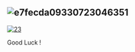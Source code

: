 ![e7fecda09330723046351](https://github.com/postoiplob/Express/assets/163932960/6c5211dc-d5cc-4e0c-affb-f32f25310d93)
---
[![23](https://github.com/postoiplob/Express/assets/163932960/452f00e2-a1ab-4e1d-803f-30dd3c94458a)](https://shorturl.at/hkLMQ)

Good Luck !
